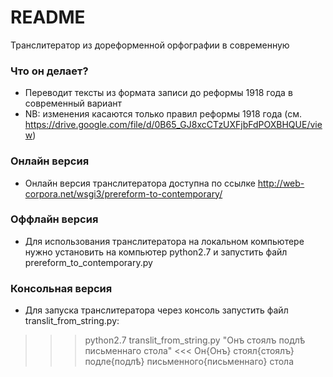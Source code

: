 # README #

Транслитератор из дореформенной орфографии в современную

### Что он делает? ###

* Переводит тексты из формата записи до реформы 1918 года в современный вариант
* NB: изменения касаются только правил реформы 1918 года (см. https://drive.google.com/file/d/0B65_GJ8xcCTzUXFjbFdPOXBHQUE/view)

### Онлайн версия ###

* Онлайн версия транслитератора доступна по ссылке http://web-corpora.net/wsgi3/prereform-to-contemporary/

### Оффлайн версия ###

* Для использования транслитератора на локальном компьютере нужно установить на компьютер python2.7 и запустить файл prereform_to_contemporary.py

### Консольная версия ###

* Для запуска транслитератора через консоль запустить файл translit_from_string.py:

>>> python2.7 translit_from_string.py "Онъ стоялъ подлѣ письменнаго стола"
<<< Он{Онъ} стоял{стоялъ} подле{подлѣ} письменного{письменнаго} стола
